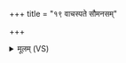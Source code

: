 +++
title = "१९ वाचस्पते सौमनसम्"

+++
<details><summary>मूलम् (VS)</summary>

वाच॑स्पते सौमन॒सं मन॑श्च गो॒ष्ठे नो॒ गा ज॒नय॒ योनि॑षु प्र॒जाः।  
इ॒हैव प्रा॒णः स॒ख्ये नो॑ अस्तु॒ तं त्वा॑ परमेष्ठि॒न्पर्य॒हमायु॑षा॒ वर्च॑सा दधामि ॥
</details>